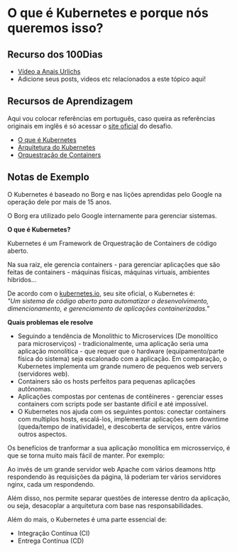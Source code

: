 # O que é Kubernetes e porque nós queremos isso?

## Recurso dos 100Dias

- [Vídeo a Anais Urlichs](https://www.youtube.com/watch?v=fCpv7xSEyEI)
- Adicione seus posts, videos etc relacionados a este tópico aqui!

## Recursos de Aprendizagem

Aqui vou colocar referências em português, caso queira as referências originais em inglês é só acessar o [site oficial](https://100daysofkubernetes.io/start/intro-to-k8s.html#learning-resources) do desafio. 

- [O que é Kubernetes](https://www.youtube.com/watch?v=mVL0nOM3AGo)
- [Arquitetura do Kubernetes](https://www.youtube.com/watch?v=bPFxwwSfSmk)
- [Orquestração de Containers](https://www.youtube.com/watch?v=fH_yuV2bm9E)

## Notas de Exemplo

<p>O Kubernetes é baseado no Borg e nas lições aprendidas pelo Google na operação dele por mais de 15 anos.</p>

<p>O Borg era utilizado pelo Google internamente para gerenciar sistemas.</p>

**O que é Kubernetes?**

<p>Kubernetes é um Framework de Orquestração de Containers de código aberto.</p>

<p>Na sua raiz, ele gerencia containers - para gerenciar aplicações que são feitas de containers - máquinas físicas, máquinas virtuais, ambientes hibridos...</p>

De acordo com o [kubernetes.io](https://kubernetes.io/), seu site oficial, o Kubernetes é:
</br>
<i>"Um sistema de código aberto para automatizar o desenvolvimento, dimencionamento, e gerenciamento de aplicações containerizadas."</i>

**Quais problemas ele resolve**
- Seguindo a tendência de Monolithic to Microservices (De monolítico para microserviços) - tradicionalmente, uma aplicação seria uma aplicação monolítica - que requer que o hardware (equipamento/parte física do sistema) seja escalonado com a aplicação. Em comparação, o Kubernetes implementa um grande numero de pequenos web servers (servidores web).
- Containers são os hosts perfeitos para pequenas aplicações autônomas.
- Aplicações compostas por centenas de contêineres - gerenciar esses containers com scripts pode ser bastante difícil e até impossível. 
- O Kubernetes nos ajuda com os seguintes pontos: conectar containers com multiplos hosts, escalá-los, implementar aplicações sem downtime (queda/tempo de inatividade), e descoberta de serviços, entre vários outros aspectos.

<p>Os benefícios de tranformar a sua aplicação monolítica em microsserviço, é que se torna muito mais fácil de manter. Por exemplo:</p>
<p>Ao invés de um grande servidor web Apache com vários deamons http  respondendo às requisições da página, lá poderiam ter vários servidores nginx, cada um respondendo.</p>
<p>Além disso, nos permite separar questões de interesse dentro da aplicação, ou seja, desacoplar a arquitetura com base nas responsabilidades.</p>
<p>Além do mais, o Kubernetes é uma parte essencial de:</p>

- Integração Contínua (CI)
- Entrega Contínua (CD)
